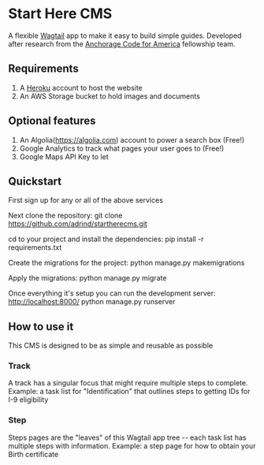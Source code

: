 # Start Here CMS #

A flexible [Wagtail](https://wagtail.io/) app to make it easy to build simple guides.
Developed after research from the [Anchorage Code for America](https://cfa-muni.tumblr.com) fellowship team.

## Requirements ##
1. A [Heroku](https://heroku.com) account to host the website
2. An AWS Storage bucket to hold images and documents


## Optional features ##
1. An Algolia(https://algolia.com) account to power a search box (Free!)
2. Google Analytics to track what pages your user goes to (Free!)
3. Google Maps API Key to let


## Quickstart ##

First sign up for any or all of the above services

Next clone the repository:
    git clone https://github.com/adrind/startherecms.git

cd to your project and install the dependencies:
    pip install -r requirements.txt

Create the migrations for the project:
    python manage.py makemigrations

Apply the migrations:
    python manage.py migrate

Once everything it's setup you can run the development server: [http://localhost:8000/](http://localhost:8000/)
    python manage.py runserver

## How to use it ##

This CMS is designed to be as simple and reusable as possible

### Track ###
A track has a singular focus that might require multiple steps to complete.
Example: a task list for "Identification" that outlines steps to getting IDs for I-9 eligibility

### Step ###
Steps pages are the "leaves" of this Wagtail app tree -- each task list has multiple steps with information.
Example: a step page for how to obtain your Birth certificate